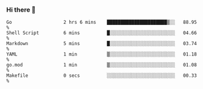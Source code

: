 ### Hi there 👋

<!--
**yeya24/yeya24** is a ✨ _special_ ✨ repository because its `README.md` (this file) appears on your GitHub profile.

Here are some ideas to get you started:

- 🔭 I’m currently working on ...
- 🌱 I’m currently learning ...
- 👯 I’m looking to collaborate on ...
- 🤔 I’m looking for help with ...
- 💬 Ask me about ...
- 📫 How to reach me: ...
- 😄 Pronouns: ...
- ⚡ Fun fact: ...
-->

<!--START_SECTION:waka-->

```text
Go                   2 hrs 6 mins    ██████████████████████▒░░   88.95 %
Shell Script         6 mins          █░░░░░░░░░░░░░░░░░░░░░░░░   04.66 %
Markdown             5 mins          █░░░░░░░░░░░░░░░░░░░░░░░░   03.74 %
YAML                 1 min           ▒░░░░░░░░░░░░░░░░░░░░░░░░   01.18 %
go.mod               1 min           ▒░░░░░░░░░░░░░░░░░░░░░░░░   01.08 %
Makefile             0 secs          ░░░░░░░░░░░░░░░░░░░░░░░░░   00.33 %
```

<!--END_SECTION:waka-->
